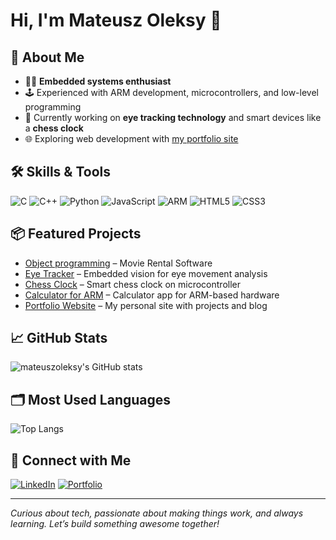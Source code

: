 # Hi, I'm Mateusz Oleksy 👋

## 🚀 About Me
- 🧑‍💻 **Embedded systems enthusiast**
- 🕹️ Experienced with ARM development, microcontrollers, and low-level programming
- 👀 Currently working on **eye tracking technology** and smart devices like a **chess clock**
- 🌐 Exploring web development with [my portfolio site](https://mateuszoleksy.github.io/)

## 🛠️ Skills & Tools
![C](https://img.shields.io/badge/C-00599C?style=flat&logo=c&logoColor=white)
![C++](https://img.shields.io/badge/C++-00599C?style=flat&logo=cplusplus&logoColor=white)
![Python](https://img.shields.io/badge/Python-3776AB?style=flat&logo=python&logoColor=white)
![JavaScript](https://img.shields.io/badge/JavaScript-F7DF1E?style=flat&logo=javascript&logoColor=black)
![ARM](https://img.shields.io/badge/ARM-0091BD?style=flat&logo=arm&logoColor=white)
![HTML5](https://img.shields.io/badge/HTML5-E34F26?style=flat&logo=html5&logoColor=white)
![CSS3](https://img.shields.io/badge/CSS3-1572B6?style=flat&logo=css3&logoColor=white)

## 📦 Featured Projects
- [Object programming](https://github.com/mateuszoleksy/object_programming) – Movie Rental Software
- [Eye Tracker](https://github.com/mateuszoleksy/eye_tracker) – Embedded vision for eye movement analysis
- [Chess Clock](https://github.com/mateuszoleksy/chess_clock) – Smart chess clock on microcontroller
- [Calculator for ARM](https://github.com/mateuszoleksy/Calculator-for-ARM) – Calculator app for ARM-based hardware
- [Portfolio Website](https://github.com/mateuszoleksy/mateuszoleksy.github.io) – My personal site with projects and blog

## 📈 GitHub Stats
![mateuszoleksy's GitHub stats](https://github-readme-stats.vercel.app/api?username=mateuszoleksy&show_icons=true&theme=radical)

## 🗂️ Most Used Languages
![Top Langs](https://github-readme-stats.vercel.app/api/top-langs/?username=mateuszoleksy&layout=compact&theme=radical&cache_seconds=1800)

## 🔗 Connect with Me
[![LinkedIn](https://img.shields.io/badge/LinkedIn-blue?logo=linkedin&style=flat)]([https://linkedin.com/in/mateuszoleksy](https://www.linkedin.com/in/mateusz-oleksy-8b1156249/))
[![Portfolio](https://img.shields.io/badge/Portfolio-website-green?logo=githubpages&style=flat)](https://mateuszoleksy.github.io/)

--- 

*Curious about tech, passionate about making things work, and always learning. Let’s build something awesome together!*
